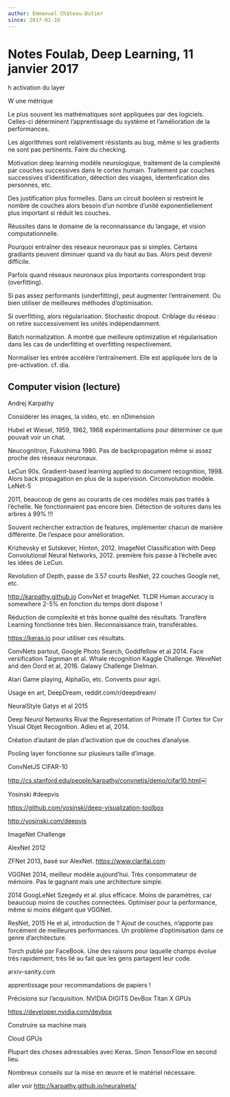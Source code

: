 ```yaml
---
author: Emmanuel Château-Dutier
since: 2017-01-10
---
```


# Notes Foulab, Deep Learning, 11 janvier 2017

h activation du layer

W une métrique

Le plus souvent les mathématiques sont appliquées par des logiciels. Celles-ci déterminent l’apprentissage du système et l’amélioration de la performances.

Les algorithmes sont relativement résistants au bug, même si les gradients ne sont pas pertinents. Faire du checking.

Motivation deep learning modèle neurologique, traitement de la complexité par couches successives dans le cortex humain. Traitement par couches successives d’identification, détection des visages, identenfication des personnes, etc.

Des justification plus formelles. Dans un circuit booléen si restreint le nombre de couches alors besoin d’un nombre d’unité exponentiellement plus important si réduit les couches.

Réussites dans le domaine de la reconnaissance du langage, et vision computationnelle.

Pourquoi entraîner des réseaux neuronaux pas si simples. Certains gradiants peuvent diminuer quand va du haut au bas. Alors peut devenir difficile.

Parfois quand réseaux neuronaux plus importants correspondent trop (overfitting).

Si pas assez performants (underfitting), peut augmenter l’entrainement. Ou bien utiliser de meilleures méthodes d’optimisation.

Si overfitting, alors régularisation. Stochastic dropout. Criblage du réseau : on retire successivement les unités indépendamment.

Batch normalization. A montré que meilleure optimization et régularisation dans les cas de underfitting et overfitting respectivement.

Normaliser les entrée accélère l’entraînement. Elle est appliquée lors de la pre-activation. cf. dia.

## Computer vision (lecture)

Andrej Karpathy

Considérer les images, la vidéo, etc. en nDimension

Hubel et Wiesel, 1959, 1962, 1968 expérimentations pour déterminer ce que pouvait voir un chat.

Neucognitron, Fukushima 1980. Pas de backpropagation même si assez proche des réseaux neuronaux.

LeCun 90s. Gradient-based learning applied to document recognition, 1998. Alors back propagation en plus de la supervision. Circonvolution modèle. LeNet-5

2011, beaucoup de gens au courants de ces modèles mais pas traités à l’échelle. Ne fonctionnaient pas encore bien. Détection de voitures dans les arbres à 99% !!!

Souvent rechercher extraction de features, implémenter chacun de manière différente. De l’espace pour amélioration.

Krizhevsky et Sutskever, Hinton, 2012. ImageNet Classification with Deep Convolutional Neural Networks, 2012. première fois passe à l’échelle avec les idées de LeCun.

Revolution of Depth, passe de 3.57 courts ResNet, 22 couches Google net, etc.

http://karpathy.github.io ConvNet et ImageNet. TLDR Human accuracy is somewhere 2-5% en fonction du temps dont dispose ! 

Réduction de complexité et très bonne qualité des résultats. Transfère Learning fonctionne très bien. Reconnaissance train, transférables.

https://keras.io pour utiliser ces résultats.

ConvNets partout, Google Photo Search, Goddfellow et al 2014. Face versification Taignman et al. Whale récognition Kaggle Challenge. WeveNet and den Oord et al, 2016. Galawy Challenge Dielman.

Atari Game playing, AlphaGo, etc. Convents pour agri.

Usage en art, DeepDream, reddit.com/r/deepdream/

NeuralStyle Gatys et al 2015

Deep Neurol Networks Rival the Representation of Primate IT Cortex for Cor Visual Objet Recognition. Adieu et al, 2014.

Création d’autant de plan d’activation que de couches d’analyse.

Pooling layer fonctionne sur plusieurs taille d’image.

ConvNetJS CIFAR-10

http://cs.stanford.edu/people/karpathy/convnetjs/demo/cifar10.html￼

Yosinski #deepvis

https://github.com/yosinski/deep-visualization-toolbox

http://yosinski.com/deepvis

ImageNet Challenge

AlexNet 2012

ZFNet 2013, basé sur AlexNet. https://www.clarifai.com

VGGNet 2014, meilleur modèle aujourd’hui. Très consommateur de mémoire. Pas le gagnant mais une architecture simple.

2014 GoogLeNet Szegedy et al. plus efficace. Moins de paramètres, car beaucoup moins de couches connectées. Optimiser pour la performance, même si moins élégant que VGGNet.

ResNet, 2015 He et al, introduction de ? Ajout de couches, n’apporte pas forcément de meilleures performances. Un problème d’optimisation dans ce genre d’architecture.

Torch publié par FaceBook. Une des raisons pour laquelle champs évolue très rapidement, très lié au fait que les gens partagent leur code. 

arxiv-sanity.com

apprentissage pour recommandations de papiers !

Précisions sur l’acquisition. NVIDIA DIGITS DevBox Titan X GPUs

https://developer.nvidia.com/devbox

Construire sa machine mais 

Cloud GPUs

Plupart des choses adressables avec Keras. Sinon TensorFlow en second lieu.

Nombreux conseils sur la mise en œuvre et le matériel nécessaire.

aller voir http://karpathy.github.io/neuralnets/

